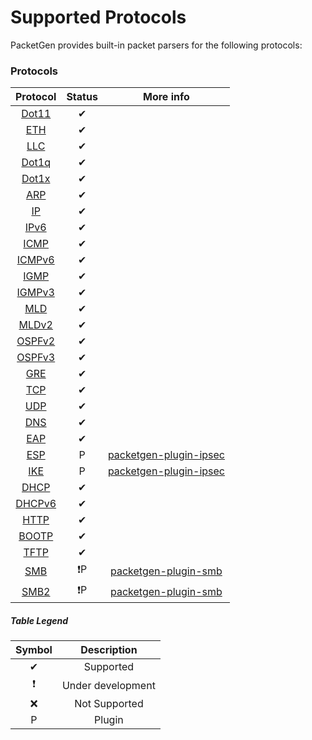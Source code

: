 # Supported Protocols

PacketGen provides built-in packet parsers for the following protocols:

### Protocols
| Protocol 	|       Status      	|  More info  |
|:--------:	|:-----------------:	|:-----------:|
| [Dot11](http://www.rubydoc.info/gems/packetgen/PacketGen/Header/Dot11)    |     ✔     	| |
| [ETH](http://www.rubydoc.info/gems/packetgen/PacketGen/Header/Eth)   	    |     ✔     	| |
| [LLC](http://www.rubydoc.info/gems/packetgen/PacketGen/Header/LLC)   	    |     ✔     	| |
| [Dot1q](http://www.rubydoc.info/gems/packetgen/PacketGen/Header/Dot1q)    |     ✔     	| |
| [Dot1x](http://www.rubydoc.info/gems/packetgen/PacketGen/Header/Dot1x)    |     ✔     	| |
| [ARP](http://www.rubydoc.info/gems/packetgen/PacketGen/Header/ARP)   	    |     ✔     	| |
| [IP](http://www.rubydoc.info/gems/packetgen/PacketGen/Header/IP)    	    |     ✔     	| |
| [IPv6](http://www.rubydoc.info/gems/packetgen/PacketGen/Header/IPv6)      |     ✔     	| |
| [ICMP](http://www.rubydoc.info/gems/packetgen/PacketGen/Header/ICMP)   	  |     ✔     	| |
| [ICMPv6](http://www.rubydoc.info/gems/packetgen/PacketGen/Header/ICMPv6)  |     ✔     	| |
| [IGMP](http://www.rubydoc.info/gems/packetgen/PacketGen/Header/IGMP)   	  |     ✔     	| |
| [IGMPv3](http://www.rubydoc.info/gems/packetgen/PacketGen/Header/IGMPv3)  |     ✔     	| |
| [MLD](http://www.rubydoc.info/gems/packetgen/PacketGen/Header/MLD)    	  |     ✔     	| |
| [MLDv2](http://www.rubydoc.info/gems/packetgen/PacketGen/Header/MLDv2) 	  |     ✔     	| |
| [OSPFv2](http://www.rubydoc.info/gems/packetgen/PacketGen/Header/OSPFv2)  |     ✔     	| |
| [OSPFv3](http://www.rubydoc.info/gems/packetgen/PacketGen/Header/OSPFv3)  |     ✔     	| |
| [GRE](http://www.rubydoc.info/gems/packetgen/PacketGen/Header/GRE)   	    |     ✔     	| |
| [TCP](http://www.rubydoc.info/gems/packetgen/PacketGen/Header/TCP)   	    |     ✔     	| |
| [UDP](http://www.rubydoc.info/gems/packetgen/PacketGen/Header/UDP)   	    |     ✔     	| |
| [DNS](http://www.rubydoc.info/gems/packetgen/PacketGen/Header/DNS)   	    |     ✔     	| |
| [EAP](http://www.rubydoc.info/gems/packetgen/PacketGen/Header/EAP)   	    |     ✔      	| |
| [ESP](http://www.rubydoc.info/gems/packetgen-plugin-ipsec/PacketGen/Plugin/ESP)   	    |     P     	| [packetgen-plugin-ipsec](https://github.com/sdaubert/packetgen-plugin-ipsec) |
| [IKE](http://www.rubydoc.info/gems/packetgen/-plugin-ipsecPacketGen/Plugin/IKE)   	    |     P     	| [packetgen-plugin-ipsec](https://github.com/sdaubert/packetgen-plugin-ipsec) |
| [DHCP](http://www.rubydoc.info/gems/packetgen/PacketGen/Header/DHCP)      |     ✔     	| |
| [DHCPv6](http://www.rubydoc.info/gems/packetgen/PacketGen/Header/DHCPv6)  |     ✔     	| |
| [HTTP](http://www.rubydoc.info/gems/packetgen/PacketGen/Header/HTTP)      |     ✔     	| |
| [BOOTP](http://www.rubydoc.info/gems/packetgen/PacketGen/Header/BOOTP)    |     ✔     	| |
| [TFTP](http://www.rubydoc.info/gems/packetgen/PacketGen/Header/TFTP)      |     ✔             | |
| [SMB](http://www.rubydoc.info/gems/packetgen-plugin-smb/PacketGen/Plugin/SMB) |    ❗P    | [packetgen-plugin-smb](https://github.com/sdaubert/packetgen-plugin-smb) |
| [SMB2](http://www.rubydoc.info/gems/packetgen-plugin-smb/PacketGen/Plugin/SMB2) |    ❗P  | [packetgen-plugin-smb](https://github.com/sdaubert/packetgen-plugin-smb) |

##### Table Legend
| Symbol 	|    Description  	|
|:-------:|:-----------------:|
|    ✔   	|     Supported     |
|    ❗    | Under development |
|    ❌   	|   Not Supported   |
|    P          |  Plugin           |
